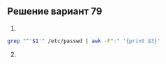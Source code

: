 ## Решение вариант 79 
1.
```bash
grep "^'$1'" /etc/passwd | awk -F":" '{print $3}'
``` 
2.
```bash
```